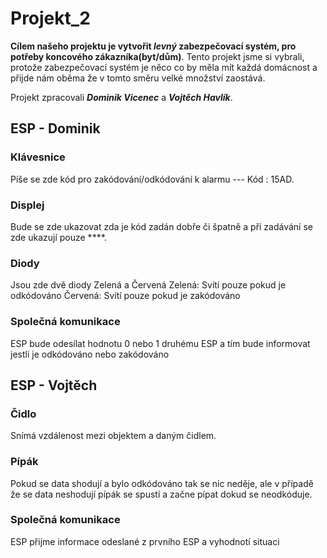 # Projekt_2

**Cílem našeho projektu je vytvořit _levný_ zabezpečovací systém, pro potřeby koncového zákazníka(byt/dům)**.
Tento projekt jsme si vybrali, protože zabezpečovací systém je něco co by měla mít každá domácnost a přijde nám oběma že v tomto směru velké množství zaostává.

Projekt zpracovali **_Dominik Vicenec_** a **_Vojtěch Havlík_**.

## ESP - Dominik
### Klávesnice
Píše se zde kód pro zakódování/odkódování k alarmu --- Kód : 15AD.
### Displej
Bude se zde ukazovat zda je kód zadán dobře či špatně a při zadávání se zde ukazují pouze ****.
### Diody
Jsou zde dvě diody Zelená a Červená
Zelená: Svítí pouze pokud je odkódováno 
Červená: Svítí pouze pokud je zakódováno 
### Společná komunikace
ESP bude odesílat hodnotu 0 nebo 1 druhému ESP a tím bude informovat jestli je odkódováno nebo zakódováno
## ESP - Vojtěch
### Čidlo
Snímá vzdálenost mezi objektem a daným čidlem.
### Pípák
Pokud se data shodují a bylo odkódováno tak se nic neděje, ale v případě že se data neshodují pípák se spustí a začne pípat dokud se neodkóduje.
### Společná komunikace
ESP přijme informace odeslané z prvního ESP a vyhodnotí situaci
